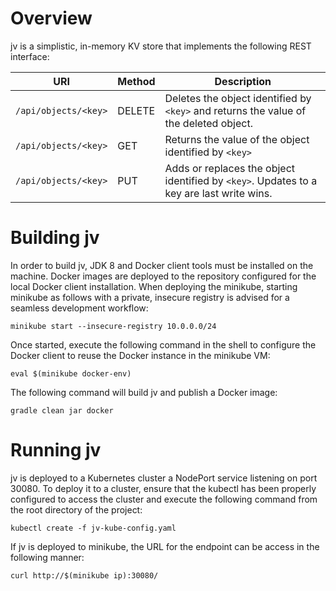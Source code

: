 # Overview

jv is a simplistic, in-memory KV store that implements the following REST interface:

|URI    |Method |Description|
|-------|-------|-----------|
|``/api/objects/<key>``|DELETE|Deletes the object identified by ``<key>`` and returns the value of the deleted object.|
|``/api/objects/<key>``|GET|Returns the value of the object identified by ``<key>``|
|``/api/objects/<key>``|PUT|Adds or replaces the object identified by ``<key>``.  Updates to a key are last write wins.|

# Building jv

In order to build jv, JDK 8 and Docker client tools must be installed on the machine.  Docker images are deployed to the repository configured for the local Docker client installation.  When deploying the minikube, starting minikube as follows with a private, insecure registry is advised for a seamless development workflow:

```
minikube start --insecure-registry 10.0.0.0/24
```

Once started, execute the following command in the shell to configure the Docker client to reuse the Docker instance in the minikube VM:

```
eval $(minikube docker-env)
```

The following command will build jv and publish a Docker image:

```
gradle clean jar docker
```

# Running jv

jv is deployed to a Kubernetes cluster a NodePort service listening on port 30080.  To deploy it to a cluster, ensure that the kubectl has been properly configured to access the cluster and execute the following command from the root directory of the project:

```
kubectl create -f jv-kube-config.yaml
```

If jv is deployed to minikube, the URL for the endpoint can be access in the following manner:

```
curl http://$(minikube ip):30080/
```
